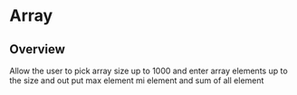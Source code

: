 # Array

## Overview
Allow the user to pick array size up to 1000 and enter array elements up to the size and out put max element mi element and sum of all element
